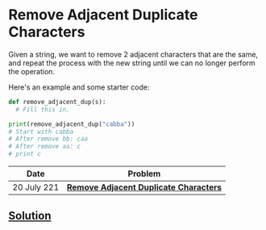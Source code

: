 # Remove Adjacent Duplicate Characters

Given a string, we want to remove 2 adjacent characters that are the same, and repeat the process with the new string until we can no longer perform the operation.

Here's an example and some starter code:
```python
def remove_adjacent_dup(s):
  # Fill this in.

print(remove_adjacent_dup("cabba"))
# Start with cabba
# After remove bb: caa
# After remove aa: c
# print c
```

| Date | Problem |
| ---- | ------- |
| 20 July 221 | **[Remove Adjacent Duplicate Characters](2021-09-23)** |

## [Solution](2021-09-23)
